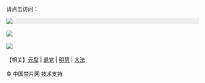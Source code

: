 请点击访问：

<div style="width:100%;background-color:#eee;"><a href="https://d513.site/" target="_self"><img src="https://github.com/JohnChen201502/jinpian/blob/master/nav-zgjp.png?raw=true"/></a></div>

</br>
<div style="width:100%;"><a href="https://x513.fun/"><img src="https://github.com/JohnChen201502/jinpian/blob/master/nav-xtr.png?raw=true"/></a></div>
</br>

<div style="width:100%;"><a href="https://j513.shop/"><img src="https://github.com/JohnChen201502/jinpian/blob/master/nav-djy.png?raw=true"/></a></div>

</br>
 【相关】<a href="http://aq425.xyz/">云盘</a> | <a href="https://td513.site">退党</a> | <a href="https://mh.m513.shop/">明慧</a>  |  <a href="https://m513.shop/">大法</a> 

</br>

</br> 
© 中国禁片网 技术支持
